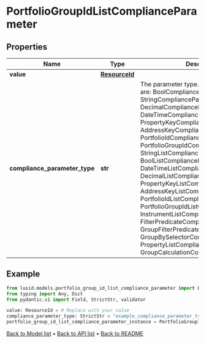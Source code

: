 # PortfolioGroupIdListComplianceParameter

## Properties
Name | Type | Description | Notes
------------ | ------------- | ------------- | -------------
**value** | [**ResourceId**](ResourceId.md) |  | 
**compliance_parameter_type** | **str** | The parameter type. The available values are: BoolComplianceParameter, StringComplianceParameter, DecimalComplianceParameter, DateTimeComplianceParameter, PropertyKeyComplianceParameter, AddressKeyComplianceParameter, PortfolioIdComplianceParameter, PortfolioGroupIdComplianceParameter, StringListComplianceParameter, BoolListComplianceParameter, DateTimeListComplianceParameter, DecimalListComplianceParameter, PropertyKeyListComplianceParameter, AddressKeyListComplianceParameter, PortfolioIdListComplianceParameter, PortfolioGroupIdListComplianceParameter, InstrumentListComplianceParameter, FilterPredicateComplianceParameter, GroupFilterPredicateComplianceParameter, GroupBySelectorComplianceParameter, PropertyListComplianceParameter, GroupCalculationComplianceParameter | 
## Example

```python
from lusid.models.portfolio_group_id_list_compliance_parameter import PortfolioGroupIdListComplianceParameter
from typing import Any, Dict
from pydantic.v1 import Field, StrictStr, validator

value: ResourceId = # Replace with your value
compliance_parameter_type: StrictStr = "example_compliance_parameter_type"
portfolio_group_id_list_compliance_parameter_instance = PortfolioGroupIdListComplianceParameter(value=value, compliance_parameter_type=compliance_parameter_type)

```

[Back to Model list](../README.md#documentation-for-models) &#8226; [Back to API list](../README.md#documentation-for-api-endpoints) &#8226; [Back to README](../README.md)


